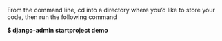 From the command line, cd into a directory where you’d like to store your code, then run the following command

**$ django-admin startproject demo**

